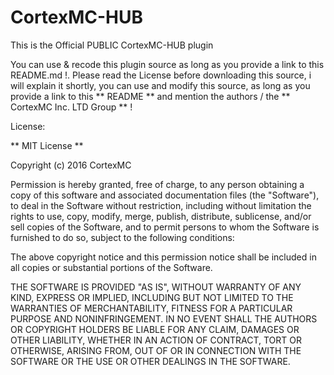 # CortexMC-HUB
 This is the Official PUBLIC CortexMC-HUB plugin
 
 You can use & recode this plugin source as long as you provide a link to this README.md !.
 Please read the License before downloading this source, i will explain it shortly, you can use and modify this source, as long as you    provide a link to this ** README ** and mention the authors / the ** CortexMC Inc. LTD Group ** !
 
License:
 
** MIT License **

Copyright (c) 2016 CortexMC

Permission is hereby granted, free of charge, to any person obtaining a copy
of this software and associated documentation files (the "Software"), to deal
in the Software without restriction, including without limitation the rights
to use, copy, modify, merge, publish, distribute, sublicense, and/or sell
copies of the Software, and to permit persons to whom the Software is
furnished to do so, subject to the following conditions:

The above copyright notice and this permission notice shall be included in all
copies or substantial portions of the Software.

THE SOFTWARE IS PROVIDED "AS IS", WITHOUT WARRANTY OF ANY KIND, EXPRESS OR
IMPLIED, INCLUDING BUT NOT LIMITED TO THE WARRANTIES OF MERCHANTABILITY,
FITNESS FOR A PARTICULAR PURPOSE AND NONINFRINGEMENT. IN NO EVENT SHALL THE
AUTHORS OR COPYRIGHT HOLDERS BE LIABLE FOR ANY CLAIM, DAMAGES OR OTHER
LIABILITY, WHETHER IN AN ACTION OF CONTRACT, TORT OR OTHERWISE, ARISING FROM,
OUT OF OR IN CONNECTION WITH THE SOFTWARE OR THE USE OR OTHER DEALINGS IN THE
SOFTWARE.
